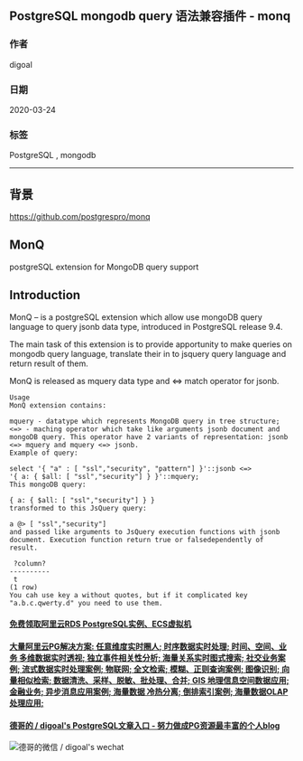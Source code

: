 ## PostgreSQL mongodb query 语法兼容插件 - monq   
                      
### 作者                                                                                      
digoal                                                                                                                               
                                        
### 日期                                                                                                                               
2020-03-24                                                                                                                           
                                                                                                                               
### 标签                                                                                                                               
PostgreSQL , mongodb       
                                   
----                             
                                        
## 背景          
https://github.com/postgrespro/monq  
  
## MonQ  
postgreSQL extension for MongoDB query support  
  
## Introduction  
MonQ – is a postgreSQL extension which allow use mongoDB query language to query jsonb data type, introduced in PostgreSQL release 9.4.  
  
The main task of this extension is to provide apportunity to make queries on mongodb query language, translate their in to jsquery query language and return result of them.  
  
MonQ is released as mquery data type and <=> match operator for jsonb.  
  
```  
Usage  
MonQ extension contains:  
  
mquery - datatype which represents MongoDB query in tree structure;  
<=> - maching operator which take like arguments jsonb document and mongoDB query. This operator have 2 variants of representation: jsonb <=> mquery and mquery <=> jsonb.  
Example of query:  
  
select '{ "a" : [ "ssl","security", "pattern"] }'::jsonb <=>  
'{ a: { $all: [ "ssl","security"] } }'::mquery;  
This mongoDB query:  
  
{ a: { $all: [ "ssl","security"] } }  
transformed to this JsQuery query:  
  
a @> [ "ssl","security"]  
and passed like arguments to JsQuery execution functions with jsonb document. Execution function return true or falsedependently of result.  
  
 ?column?   
----------  
 t  
(1 row)  
You cah use key a without quotes, but if it complicated key "a.b.c.qwerty.d" you need to use them.  
```  
    
  
  
  
  
  
  
  
  
  
  
  
  
  
  
  
  
  
#### [免费领取阿里云RDS PostgreSQL实例、ECS虚拟机](https://www.aliyun.com/database/postgresqlactivity "57258f76c37864c6e6d23383d05714ea")
  
  
#### [大量阿里云PG解决方案: 任意维度实时圈人; 时序数据实时处理; 时间、空间、业务 多维数据实时透视; 独立事件相关性分析; 海量关系实时图式搜索; 社交业务案例; 流式数据实时处理案例; 物联网; 全文检索; 模糊、正则查询案例; 图像识别; 向量相似检索; 数据清洗、采样、脱敏、批处理、合并; GIS 地理信息空间数据应用; 金融业务; 异步消息应用案例; 海量数据 冷热分离; 倒排索引案例; 海量数据OLAP处理应用;](https://yq.aliyun.com/topic/118 "40cff096e9ed7122c512b35d8561d9c8")
  
  
#### [德哥的 / digoal's PostgreSQL文章入口 - 努力做成PG资源最丰富的个人blog](https://github.com/digoal/blog/blob/master/README.md "22709685feb7cab07d30f30387f0a9ae")
  
  
![德哥的微信 / digoal's wechat](../pic/digoal_weixin.jpg "f7ad92eeba24523fd47a6e1a0e691b59")
  
